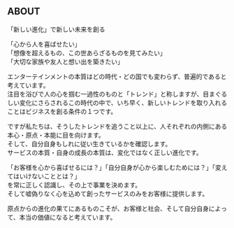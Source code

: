 ## ABOUT
「新しい進化」で新しい未来を創る

「心から人を喜ばせたい」    
「想像を超えるもの、この世あらざるものを見てみたい」  
「大切な家族や友人と想い出を築きたい」  

エンターテインメントの本質はどの時代・どの国でも変わらず、普遍的であると考えています。  
注目を浴びで人の心を掴む一過性のものと「トレンド」と称しますが、目まぐるしい変化にさらされるこの時代の中で、いち早く、新しいトレンドを取り入れることはビジネスを創る条件の１つです。

ですが私たちは、そうしたトレンドを追うこと以上に、人それぞれの内側にある本心・原点・本能に目を向けます。  
そして、自分自身もしれに従い生きているかを確認します。  
サービスの本質・自身の成長の本質は、変化ではなく正しい進化です。    

「お客様を心から喜ばせるには？」「自分自身が心から楽しむためには？」「変えてはいけないこととは？」  
を常に正しく認識し、その上で事業を決めます。  
そして嘘偽りなく心を込めて創ったサービスのみをお客様に提供します。    

原点からの進化の果てにあるものこそが、お客様と社会、そして自分自身によって、本当の価値になると考えています。


